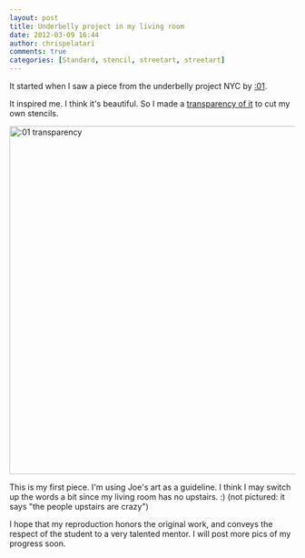 ```yaml
---
layout: post
title: Underbelly project in my living room
date: 2012-03-09 16:44
author: chrispelatari
comments: true
categories: [Standard, stencil, streetart, streetart]
---
```

It started when I saw a piece from the underbelly project NYC by <a href="http://joeiurato.wordpress.com/">:01</a>.

It inspired me. I think it's beautiful. So I made a <a href="http://instagr.am/p/nCCrW/">transparency of it</a> to cut my own stencils.

<img class="alignnone" title=":01 transparency" src="http://distilleryimage6.s3.amazonaws.com/3b4404624d4e11e180c9123138016265_7.jpg" alt=":01 transparency" width="612" height="612" />

This is my first piece. I'm using Joe's art as a guideline. I think I may switch up the words a bit since my living room has no upstairs. :) (not pictured: it says "the people upstairs are crazy")

I hope that my reproduction honors the original work, and conveys the respect of the student to a very talented mentor. I will post more pics of my progress soon.

